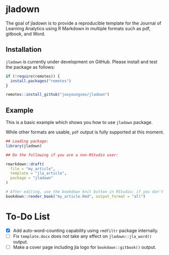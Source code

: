 
<!-- README.md is generated from README.Rmd. Please edit that file -->

# jladown

<!-- badges: start -->

<!-- badges: end -->

The goal of jladown is to provide a reproducible template for the
Journal of Learning Analytics using R Markdown in multiple formats such
as pdf, gitbook, and Word.

## Installation

`jladown` is currently under development on GitHub. Please install and
test the package as follows:

``` r
if (!require(remotes)) {
  install.packages("remotes")
}

remotes::install_github("jooyoungseo/jladown")
```

## Example

This is a basic example which shows you how to use `jladown` package.

While other formats are usable, `pdf` output is fully supported at this
moment.

``` r
## Loading package:
library(jladown)

## Do the following if you are a non-RStudio user:

rmarkdown::draft(
  file = "my_article",
  template = "jla_article",
  package = "jladown"
)

# After editing, use the bookdown knit button in RStudio; if you don't use RStudio, do the following in your R console:
bookdown::render_book("my_article.Rmd", output_format = "all")
```

# To-Do List

  - [x] Add auto-word-counting capability using `rmdfiltr` package
    internally.
  - [ ] Fix `template.docx` does not take any effect on
    `jladown::jla_word()` output.
  - [ ] Make a cover page including jla logo for `bookdown::gitbook()`
    output.
